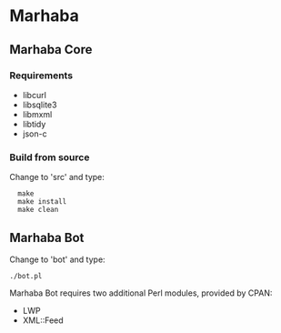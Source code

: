 # Marhaba
## Marhaba Core
### Requirements

* libcurl
* libsqlite3
* libmxml
* libtidy
* json-c
### Build from source
Change to 'src' and type:

      make
      make install
      make clean
## Marhaba Bot
Change to 'bot' and type:

    ./bot.pl
Marhaba Bot requires two additional Perl modules, provided by CPAN:

* LWP
* XML::Feed
